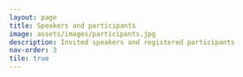 ```yaml
---
layout: page
title: Speakers and participants
image: assets/images/participants.jpg
description: Invited speakers and registered participants
nav-order: 3
tile: true
---
```

